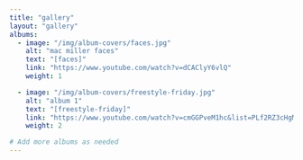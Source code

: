 ```yaml
---
title: "gallery"
layout: "gallery"
albums:
  - image: "/img/album-covers/faces.jpg"
    alt: "mac miller faces"
    text: "[faces]"
    link: "https://www.youtube.com/watch?v=dCAClyY6vlQ"
    weight: 1

  - image: "/img/album-covers/freestyle-friday.jpg"
    alt: "album 1"
    text: "[freestyle-friday]"
    link: "https://www.youtube.com/watch?v=cmGGPveM1hc&list=PLf2RZ3cHgMo4r8CaQkaPclkeQDsft04GG"
    weight: 2

# Add more albums as needed
---
```


